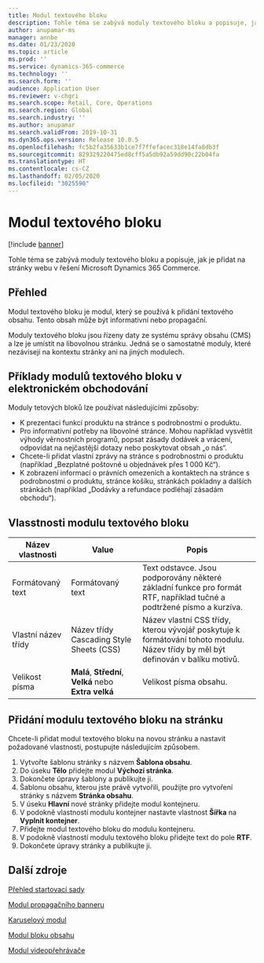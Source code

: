 ```yaml
---
title: Modul textového bloku
description: Tohle téma se zabývá moduly textového bloku a popisuje, jak je přidat na stránky webu v řešení Microsoft Dynamics 365 Commerce.
author: anupamar-ms
manager: annbe
ms.date: 01/23/2020
ms.topic: article
ms.prod: ''
ms.service: dynamics-365-commerce
ms.technology: ''
ms.search.form: ''
audience: Application User
ms.reviewer: v-chgri
ms.search.scope: Retail, Core, Operations
ms.search.region: Global
ms.search.industry: ''
ms.author: anupamar
ms.search.validFrom: 2019-10-31
ms.dyn365.ops.version: Release 10.0.5
ms.openlocfilehash: fc5b2fa35633b1ce7f7ffefacec318e14fa8db3f
ms.sourcegitcommit: 829329220475ed8cff5a5db92a59dd90c22b04fa
ms.translationtype: HT
ms.contentlocale: cs-CZ
ms.lasthandoff: 02/05/2020
ms.locfileid: "3025590"
---
```

# <a name="text-block-module"></a>Modul textového bloku


[!include [banner](includes/banner.md)]

Tohle téma se zabývá moduly textového bloku a popisuje, jak je přidat na stránky webu v řešení Microsoft Dynamics 365 Commerce.

## <a name="overview"></a>Přehled

Modul textového bloku je modul, který se používá k přidání textového obsahu. Tento obsah může být informativní nebo propagační.

Moduly textového bloku jsou řízeny daty ze systému správy obsahu (CMS) a lze je umístit na libovolnou stránku. Jedná se o samostatné moduly, které nezávisejí na kontextu stránky ani na jiných modulech.

## <a name="examples-of-text-block-modules-in-e-commerce"></a>Příklady modulů textového bloku v elektronickém obchodování

Moduly tetových bloků lze používat následujícími způsoby:

* K prezentaci funkcí produktu na stránce s podrobnostmi o produktu.
* Pro informativní potřeby na libovolné stránce. Mohou například vysvětlit výhody věrnostních programů, popsat zásady dodávek a vrácení, odpovídat na nejčastější dotazy nebo poskytovat obsah „o nás“.
* Chcete-li přidat vlastní zprávy na stránce s podrobnostmi o produktu (například „Bezplatné poštovné u objednávek přes 1 000 Kč“).
* K zobrazení informací o právních omezeních a kontaktech na stránce s podrobnostmi o produktu, stránce košíku, stránkách pokladny a dalších stránkách (například „Dodávky a refundace podléhají zásadám obchodu“).

## <a name="text-block-module-properties"></a>Vlasstnosti modulu textového bloku

| Název vlastnosti     | Value                                            | Popis |
|-------------------|--------------------------------------------------|-------------|
| Formátovaný text         | Formátovaný text                                        | Text odstavce. Jsou podporovány některé základní funkce pro formát RTF, například tučné a podtržené písmo a kurzíva. |
| Vlastní název třídy | Název třídy Cascading Style Sheets (CSS)        | Název vlastní CSS třídy, kterou vývojář poskytuje k formátování tohoto modulu. Název třídy by měl být definován v balíku motivů. |
| Velikost písma         | **Malá**, **Střední**, **Velká** nebo **Extra velká** | Velikost písma obsahu. |

## <a name="add-a-text-block-module-to-a-page"></a>Přidání modulu textového bloku na stránku

Chcete-li přidat modul textového bloku na novou stránku a nastavit požadované vlastnosti, postupujte následujícím způsobem.

1. Vytvořte šablonu stránky s názvem **Šablona obsahu**. 
1. Do úseku **Tělo** přidejte modul **Výchozí stránka**.
1. Dokončete úpravy šablony a publikujte ji.
1. Šablonu obsahu, kterou jste právě vytvořili, použijte pro vytvoření stránky s názvem **Stránka obsahu**.
1. V úseku **Hlavní** nové stránky přidejte modul kontejneru.
1. V podokně vlastností modulu kontejner nastavte vlastnost **Šířka** na **Vyplnit kontejner**.
1. Přidejte modul textového bloku do modulu kontejneru. 
1. V podokně vlastností modulu textového bloku přidejte text do pole **RTF**.
1. Dokončete úpravy stránky a publikujte ji.

## <a name="additional-resources"></a>Další zdroje

[Přehled startovací sady](starter-kit-overview.md)

[Modul propagačního banneru](add-alert.md)

[Karuselový modul](add-carousel.md)

[Modul bloku obsahu](add-hero-module.md)

[Modul videopřehrávače](add-video-player.md)

